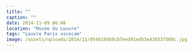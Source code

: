 ```yaml
---
title: ""
caption: ""
date: 2014-11-09 06:48
location: "Musée du Louvre"
tags: "Louvre Paris vscocam"
image: /assets/uploads/2014/11/9548166b8cb7eed91edb3e430537509c.jpg
---
```

